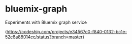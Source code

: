 # bluemix-graph
Experiments with Bluemix graph service

(https://codeship.com/projects/e34567c0-f840-0132-bc1e-52c8a88014cc/status?branch=master)
